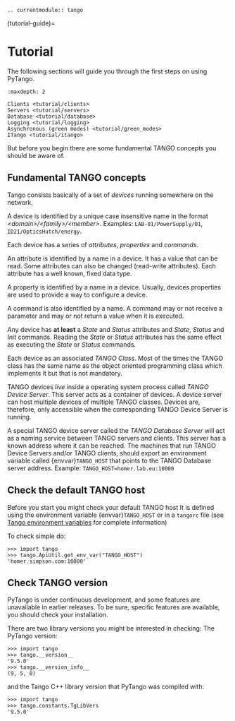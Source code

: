 ```{eval-rst}
.. currentmodule:: tango
```

(tutorial-guide)=

# Tutorial

The following sections will guide you through the first steps on using PyTango.

```{toctree}
:maxdepth: 2

Clients <tutorial/clients>
Servers <tutorial/servers>
Database <tutorial/database>
Logging <tutorial/logging>
Asynchronous (green modes) <tutorial/green_modes>
ITango <tutorial/itango>
```

But before you begin there are some fundamental TANGO concepts you should be aware of.

## Fundamental TANGO concepts

Tango consists basically of a set of *devices* running somewhere on the network.

A device is identified by a unique case insensitive name in the format
*\<domain>/\<family>/\<member>*. Examples: `LAB-01/PowerSupply/01`,
`ID21/OpticsHutch/energy`.

Each device has a series of *attributes*, *properties* and *commands*.

An attribute is identified by a name in a device. It has a value that can
be read. Some attributes can also be changed (read-write attributes). Each
attribute has a well known, fixed data type.

A property is identified by a name in a device. Usually, devices properties are
used to provide a way to configure a device.

A command is also identified by a name. A command may or not receive a parameter
and may or not return a value when it is executed.

Any device has **at least** a *State* and *Status* attributes and *State*,
*Status* and *Init* commands. Reading the *State* or *Status* attributes has
the same effect as executing the *State* or *Status* commands.

Each device as an associated *TANGO Class*. Most of the times the TANGO class
has the same name as the object oriented programming class which implements it
but that is not mandatory.

TANGO devices *live* inside a operating system process called *TANGO Device Server*.
This server acts as a container of devices. A device server can host multiple
devices of multiple TANGO classes. Devices are, therefore, only accessible when
the corresponding TANGO Device Server is running.

A special TANGO device server called the *TANGO Database Server* will act as
a naming service between TANGO servers and clients. This server has a known
address where it can be reached. The machines that run TANGO Device Servers
and/or TANGO clients, should export an environment variable called
{envvar}`TANGO_HOST` that points to the TANGO Database server address. Example:
`TANGO_HOST=homer.lab.eu:10000`

## Check the default TANGO host

Before you start you might check your default TANGO host
It is defined using the environment variable {envvar}`TANGO_HOST` or in a `tangorc` file
(see [Tango environment variables](https://tango-controls.readthedocs.io/en/latest/Reference/reference.html#environment-variables)
for complete information)

To check simple do:

```
>>> import tango
>>> tango.ApiUtil.get_env_var("TANGO_HOST")
'homer.simpson.com:10000'
```

## Check TANGO version

PyTango is under continuous development, and some features are unavailable in earlier releases.
To be sure, specific features are available, you should check your installation.

There are two library versions you might be interested in checking:
The PyTango version:

```
>>> import tango
>>> tango.__version__
'9.5.0'
>>> tango.__version_info__
(9, 5, 0)
```

and the Tango C++ library version that PyTango was compiled with:

```
>>> import tango
>>> tango.constants.TgLibVers
'9.5.0'
```
